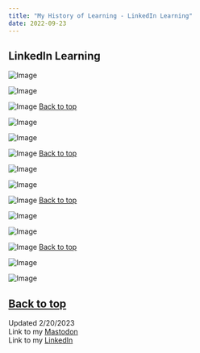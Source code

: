```yaml
---
title: "My History of Learning - LinkedIn Learning"
date: 2022-09-23
---
```

## LinkedIn Learning

![Image](https://github.com/Nathan1824/Blog-Post-Dev/blob/main/_pictures/LinkedInLearning/LIL_001.jpg?raw=true)

![Image](https://github.com/Nathan1824/Blog-Post-Dev/blob/main/_pictures/LinkedInLearning/LIL_002.jpg?raw=true)

![Image](https://github.com/Nathan1824/Blog-Post-Dev/blob/main/_pictures/LinkedInLearning/LIL_003.jpg?raw=true)
<a href="#top">Back to top</a>

![Image](https://github.com/Nathan1824/Blog-Post-Dev/blob/main/_pictures/LinkedInLearning/LIL_004.jpg?raw=true)

![Image](https://github.com/Nathan1824/Blog-Post-Dev/blob/main/_pictures/LinkedInLearning/LIL_005.jpg?raw=true)

![Image](https://github.com/Nathan1824/Blog-Post-Dev/blob/main/_pictures/LinkedInLearning/LIL_006.jpg?raw=true)
<a href="#top">Back to top</a>

![Image](https://github.com/Nathan1824/Blog-Post-Dev/blob/main/_pictures/LinkedInLearning/LIL_007.jpg?raw=true)

![Image](https://github.com/Nathan1824/Blog-Post-Dev/blob/main/_pictures/LinkedInLearning/LIL_008.jpg?raw=true)

![Image](https://github.com/Nathan1824/Blog-Post-Dev/blob/main/_pictures/LinkedInLearning/LIL_009.jpg?raw=true)
<a href="#top">Back to top</a>

![Image](https://github.com/Nathan1824/Blog-Post-Dev/blob/main/_pictures/LinkedInLearning/LIL_010.jpg?raw=true)

![Image](https://github.com/Nathan1824/Blog-Post-Dev/blob/main/_pictures/LinkedInLearning/LIL_011.jpg?raw=true)

![Image](https://github.com/Nathan1824/Blog-Post-Dev/blob/main/_pictures/LinkedInLearning/LIL_012.jpg?raw=true)
<a href="#top">Back to top</a>

![Image](https://github.com/Nathan1824/Blog-Post-Dev/blob/main/_pictures/LinkedInLearning/LIL_013.jpg?raw=true)

![Image](https://github.com/Nathan1824/Blog-Post-Dev/blob/main/_pictures/LinkedInLearning/LIL_014.jpg?raw=true)

<a href="#top">Back to top</a>
---
Updated 2/20/2023\
Link to my <a rel="me" href="https://tech.lgbt/@NathanHamblin_MI6">Mastodon</a>\
Link to my <a rel="me" href="https://www.linkedin.com/in/nathan-hamblin">LinkedIn</a>